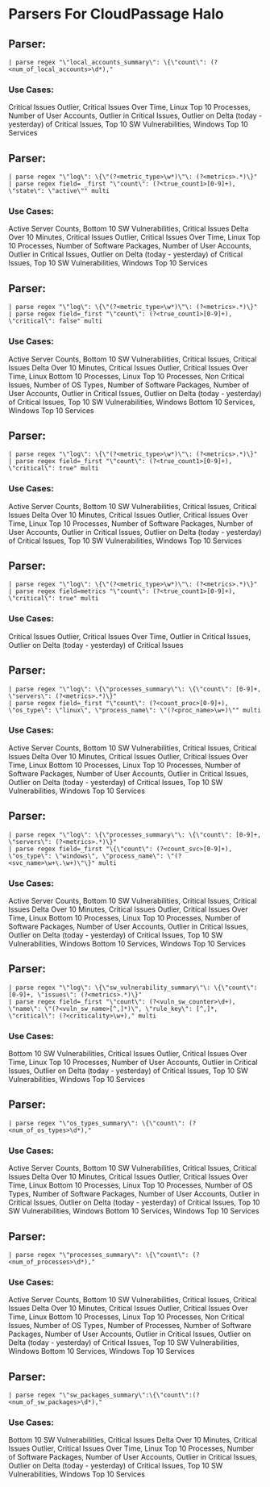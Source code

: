 # Parsers For CloudPassage Halo

## Parser:
```
| parse regex "\"local_accounts_summary\": \{\"count\": (?<num_of_local_accounts>\d*),"
```
### Use Cases:
Critical Issues Outlier, Critical Issues Over Time, Linux Top 10 Processes, Number of User Accounts, Outlier in Critical Issues, Outlier on Delta (today - yesterday) of Critical Issues, Top 10 SW Vulnerabilities, Windows Top 10 Services



## Parser:
```
| parse regex "\"log\": \{\"(?<metric_type>\w*)\"\: (?<metrics>.*)\}"
| parse regex field= _first "\"count\": (?<true_count1>[0-9]+), \"state\": \"active\"" multi
```
### Use Cases:
Active Server Counts, Bottom 10 SW Vulnerabilities, Critical Issues Delta Over 10 Minutes, Critical Issues Outlier, Critical Issues Over Time, Linux Top 10 Processes, Number of Software Packages, Number of User Accounts, Outlier in Critical Issues, Outlier on Delta (today - yesterday) of Critical Issues, Top 10 SW Vulnerabilities, Windows Top 10 Services



## Parser:
```
| parse regex "\"log\": \{\"(?<metric_type>\w*)\"\: (?<metrics>.*)\}"
| parse regex field=_first "\"count\": (?<true_count1>[0-9]+), \"critical\": false" multi
```
### Use Cases:
Active Server Counts, Bottom 10 SW Vulnerabilities, Critical Issues, Critical Issues Delta Over 10 Minutes, Critical Issues Outlier, Critical Issues Over Time, Linux Bottom 10 Processes, Linux Top 10 Processes, Non Critical Issues, Number of OS Types, Number of Software Packages, Number of User Accounts, Outlier in Critical Issues, Outlier on Delta (today - yesterday) of Critical Issues, Top 10 SW Vulnerabilities, Windows Bottom 10 Services, Windows Top 10 Services



## Parser:
```
| parse regex "\"log\": \{\"(?<metric_type>\w*)\"\: (?<metrics>.*)\}"
| parse regex field=_first "\"count\": (?<true_count1>[0-9]+), \"critical\": true" multi
```
### Use Cases:
Active Server Counts, Bottom 10 SW Vulnerabilities, Critical Issues, Critical Issues Delta Over 10 Minutes, Critical Issues Outlier, Critical Issues Over Time, Linux Top 10 Processes, Number of Software Packages, Number of User Accounts, Outlier in Critical Issues, Outlier on Delta (today - yesterday) of Critical Issues, Top 10 SW Vulnerabilities, Windows Top 10 Services



## Parser:
```
| parse regex "\"log\": \{\"(?<metric_type>\w*)\"\: (?<metrics>.*)\}"
| parse regex field=metrics "\"count\": (?<true_count1>[0-9]+), \"critical\": true" multi
```
### Use Cases:
Critical Issues Outlier, Critical Issues Over Time, Outlier in Critical Issues, Outlier on Delta (today - yesterday) of Critical Issues



## Parser:
```
| parse regex "\"log\": \{\"processes_summary\"\: \{\"count\": [0-9]+, \"servers\": (?<metrics>.*)\}"
| parse regex field=_first "\"count\": (?<count_proc>[0-9]+), \"os_type\": \"linux\", \"process_name\": \"(?<proc_name>\w+)\"" multi
```
### Use Cases:
Active Server Counts, Bottom 10 SW Vulnerabilities, Critical Issues, Critical Issues Delta Over 10 Minutes, Critical Issues Outlier, Critical Issues Over Time, Linux Bottom 10 Processes, Linux Top 10 Processes, Number of Software Packages, Number of User Accounts, Outlier in Critical Issues, Outlier on Delta (today - yesterday) of Critical Issues, Top 10 SW Vulnerabilities, Windows Top 10 Services



## Parser:
```
| parse regex "\"log\": \{\"processes_summary\"\: \{\"count\": [0-9]+, \"servers\": (?<metrics>.*)\}"
| parse regex field=_first "\{\"count\": (?<count_svc>[0-9]+), \"os_type\": \"windows\", \"process_name\": \"(?<svc_name>\w+\.\w+)\"\}" multi
```
### Use Cases:
Active Server Counts, Bottom 10 SW Vulnerabilities, Critical Issues, Critical Issues Delta Over 10 Minutes, Critical Issues Outlier, Critical Issues Over Time, Linux Bottom 10 Processes, Linux Top 10 Processes, Number of Software Packages, Number of User Accounts, Outlier in Critical Issues, Outlier on Delta (today - yesterday) of Critical Issues, Top 10 SW Vulnerabilities, Windows Bottom 10 Services, Windows Top 10 Services



## Parser:
```
| parse regex "\"log\": \{\"sw_vulnerability_summary\"\: \{\"count\": [0-9]+, \"issues\": (?<metrics>.*)\}"
| parse regex field=_first "\"count\": (?<vuln_sw_counter>\d+), \"name\": \"(?<vuln_sw_name>[^,]*)\", \"rule_key\": [^,]*, \"critical\": (?<criticality>\w+)," multi
```
### Use Cases:
Bottom 10 SW Vulnerabilities, Critical Issues Outlier, Critical Issues Over Time, Linux Top 10 Processes, Number of User Accounts, Outlier in Critical Issues, Outlier on Delta (today - yesterday) of Critical Issues, Top 10 SW Vulnerabilities, Windows Top 10 Services



## Parser:
```
| parse regex "\"os_types_summary\": \{\"count\": (?<num_of_os_types>\d*),"
```
### Use Cases:
Active Server Counts, Bottom 10 SW Vulnerabilities, Critical Issues, Critical Issues Delta Over 10 Minutes, Critical Issues Outlier, Critical Issues Over Time, Linux Bottom 10 Processes, Linux Top 10 Processes, Number of OS Types, Number of Software Packages, Number of User Accounts, Outlier in Critical Issues, Outlier on Delta (today - yesterday) of Critical Issues, Top 10 SW Vulnerabilities, Windows Bottom 10 Services, Windows Top 10 Services



## Parser:
```
| parse regex "\"processes_summary\": \{\"count\": (?<num_of_processes>\d*),"
```
### Use Cases:
Active Server Counts, Bottom 10 SW Vulnerabilities, Critical Issues, Critical Issues Delta Over 10 Minutes, Critical Issues Outlier, Critical Issues Over Time, Linux Bottom 10 Processes, Linux Top 10 Processes, Non Critical Issues, Number of OS Types, Number of Processes, Number of Software Packages, Number of User Accounts, Outlier in Critical Issues, Outlier on Delta (today - yesterday) of Critical Issues, Top 10 SW Vulnerabilities, Windows Bottom 10 Services, Windows Top 10 Services



## Parser:
```
| parse regex "\"sw_packages_summary\":\{\"count\":(?<num_of_sw_packages>\d*),"
```
### Use Cases:
Bottom 10 SW Vulnerabilities, Critical Issues Delta Over 10 Minutes, Critical Issues Outlier, Critical Issues Over Time, Linux Top 10 Processes, Number of Software Packages, Number of User Accounts, Outlier in Critical Issues, Outlier on Delta (today - yesterday) of Critical Issues, Top 10 SW Vulnerabilities, Windows Top 10 Services


